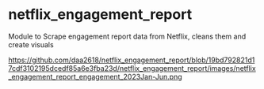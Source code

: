 # netflix_engagement_report
Module to Scrape engagement report data from Netflix, cleans them and create visuals

https://github.com/daa2618/netflix_engagement_report/blob/19bd792821d17cdf3102195dcedf85a6e3fba23d/netflix_engagement_report/images/netflix_engagement_report_engagement_2023Jan-Jun.png
